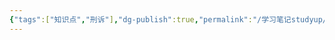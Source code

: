 ```yaml
---
{"tags":["知识点","刑诉"],"dg-publish":true,"permalink":"/学习笔记studyup/刑事诉讼法/审判中立原则/","dgPassFrontmatter":true,"created":"2024-11-10T20:16:28.901+08:00","updated":"2024-11-10T20:16:29.214+08:00"}
---
```


